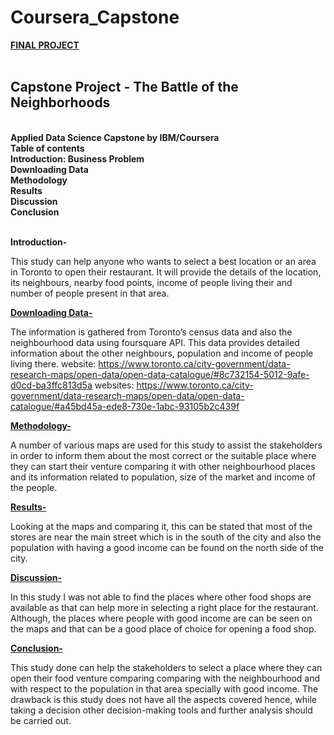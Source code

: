 # Coursera_Capstone
<c><h><b><u> FINAL PROJECT</u></b></h><br><br></c>

<b><h2>Capstone Project - The Battle of the Neighborhoods</h2><br>
Applied Data Science Capstone by IBM/Coursera<br>
Table of contents<br>
Introduction: Business Problem<br>
Downloading Data<br>
Methodology<br>
Results <br>
Discussion<br>
Conclusion</b><br><br>

<b>Introduction-</b>

This study can help anyone who wants to select a best location or an area in Toronto to open their restaurant. It will provide the details of the location, its neighbours, nearby food points, income of people living their and number of people present in that area.  

<u><b>Downloading Data-</b></u>

The information is gathered from Toronto’s census data and also the neighbourhood data using foursquare API. This data provides detailed information about the other neighbours, population and income of people living there.
website: https://www.toronto.ca/city-government/data-research-maps/open-data/open-data-catalogue/#8c732154-5012-9afe-d0cd-ba3ffc813d5a
websites: https://www.toronto.ca/city-government/data-research-maps/open-data/open-data-catalogue/#a45bd45a-ede8-730e-1abc-93105b2c439f

 <u><b>Methodology-</b></u>
 
A number of various maps are used for this study to assist the stakeholders in order to inform them about the most correct or the suitable place where they can start their venture comparing it with other neighbourhood places and its information related to population, size of the market and income of the people.

 <u><b>Results-</b></u>
 
Looking at the maps and comparing it, this can be stated that most of the stores are near the main street which is in the south of the city and also the population with having a good income can be found on the north side of the city. 

<u><b>Discussion-</b></u>

In this study I was not able to find the places where other food shops are available as that can help more in selecting a right place for the restaurant. Although, the places where people with good income are can be seen on the maps and that can be a good place of choice for opening a food shop. 

<u><b>Conclusion-</b></u>

This study done can help the stakeholders to select a place where they can open their food venture comparing comparing with the neighbourhood and with respect to the population in that area specially with good income. The drawback is this study does not have all the aspects covered hence, while taking a decision other decision-making tools and further analysis should be carried out.
